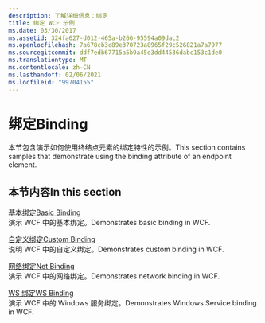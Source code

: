 ```yaml
---
description: 了解详细信息：绑定
title: 绑定 WCF 示例
ms.date: 03/30/2017
ms.assetid: 324fa627-d012-465a-b266-95594a09dac2
ms.openlocfilehash: 7a678cb3c89e370723a8965f29c526821a7a7977
ms.sourcegitcommit: ddf7edb67715a5b9a45e3dd44536dabc153c1de0
ms.translationtype: MT
ms.contentlocale: zh-CN
ms.lasthandoff: 02/06/2021
ms.locfileid: "99704155"
---
```

# <a name="binding"></a><span data-ttu-id="b9ad7-103">绑定</span><span class="sxs-lookup"><span data-stu-id="b9ad7-103">Binding</span></span>

<span data-ttu-id="b9ad7-104">本节包含演示如何使用终结点元素的绑定特性的示例。</span><span class="sxs-lookup"><span data-stu-id="b9ad7-104">This section contains samples that demonstrate using the binding attribute of an endpoint element.</span></span>  
  
## <a name="in-this-section"></a><span data-ttu-id="b9ad7-105">本节内容</span><span class="sxs-lookup"><span data-stu-id="b9ad7-105">In this section</span></span>
  
 [<span data-ttu-id="b9ad7-106">基本绑定</span><span class="sxs-lookup"><span data-stu-id="b9ad7-106">Basic Binding</span></span>](basic-binding.md)  
 <span data-ttu-id="b9ad7-107">演示 WCF 中的基本绑定。</span><span class="sxs-lookup"><span data-stu-id="b9ad7-107">Demonstrates basic binding in WCF.</span></span>  
  
 [<span data-ttu-id="b9ad7-108">自定义绑定</span><span class="sxs-lookup"><span data-stu-id="b9ad7-108">Custom Binding</span></span>](custom-binding.md)  
 <span data-ttu-id="b9ad7-109">说明 WCF 中的自定义绑定。</span><span class="sxs-lookup"><span data-stu-id="b9ad7-109">Demonstrates custom binding in WCF.</span></span>  
  
 [<span data-ttu-id="b9ad7-110">网络绑定</span><span class="sxs-lookup"><span data-stu-id="b9ad7-110">Net Binding</span></span>](net-binding.md)  
 <span data-ttu-id="b9ad7-111">演示 WCF 中的网络绑定。</span><span class="sxs-lookup"><span data-stu-id="b9ad7-111">Demonstrates network binding in WCF.</span></span>  
  
 [<span data-ttu-id="b9ad7-112">WS 绑定</span><span class="sxs-lookup"><span data-stu-id="b9ad7-112">WS Binding</span></span>](ws-binding.md)  
 <span data-ttu-id="b9ad7-113">演示 WCF 中的 Windows 服务绑定。</span><span class="sxs-lookup"><span data-stu-id="b9ad7-113">Demonstrates Windows Service binding in WCF.</span></span>

